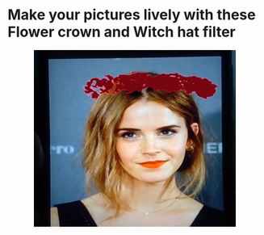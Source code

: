 <h1>Make your pictures lively with these Flower crown and Witch hat filter</h1>
<p align="center">
  <img src="demo3.png" width="400" height="350" title="hover text">
  
</p>
